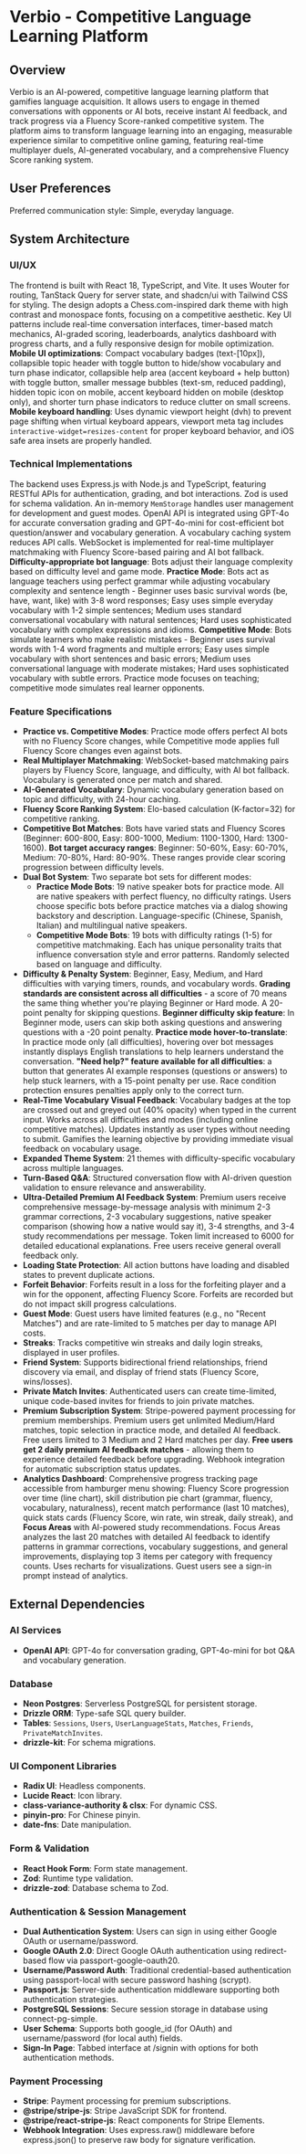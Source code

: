 # Verbio - Competitive Language Learning Platform

## Overview
Verbio is an AI-powered, competitive language learning platform that gamifies language acquisition. It allows users to engage in themed conversations with opponents or AI bots, receive instant AI feedback, and track progress via a Fluency Score-ranked competitive system. The platform aims to transform language learning into an engaging, measurable experience similar to competitive online gaming, featuring real-time multiplayer duels, AI-generated vocabulary, and a comprehensive Fluency Score ranking system.

## User Preferences
Preferred communication style: Simple, everyday language.

## System Architecture

### UI/UX
The frontend is built with React 18, TypeScript, and Vite. It uses Wouter for routing, TanStack Query for server state, and shadcn/ui with Tailwind CSS for styling. The design adopts a Chess.com-inspired dark theme with high contrast and monospace fonts, focusing on a competitive aesthetic. Key UI patterns include real-time conversation interfaces, timer-based match mechanics, AI-graded scoring, leaderboards, analytics dashboard with progress charts, and a fully responsive design for mobile optimization. **Mobile UI optimizations**: Compact vocabulary badges (text-[10px]), collapsible topic header with toggle button to hide/show vocabulary and turn phase indicator, collapsible help area (accent keyboard + help button) with toggle button, smaller message bubbles (text-sm, reduced padding), hidden topic icon on mobile, accent keyboard hidden on mobile (desktop only), and shorter turn phase indicators to reduce clutter on small screens. **Mobile keyboard handling**: Uses dynamic viewport height (dvh) to prevent page shifting when virtual keyboard appears, viewport meta tag includes `interactive-widget=resizes-content` for proper keyboard behavior, and iOS safe area insets are properly handled.

### Technical Implementations
The backend uses Express.js with Node.js and TypeScript, featuring RESTful APIs for authentication, grading, and bot interactions. Zod is used for schema validation. An in-memory `MemStorage` handles user management for development and guest modes. OpenAI API is integrated using GPT-4o for accurate conversation grading and GPT-4o-mini for cost-efficient bot question/answer and vocabulary generation. A vocabulary caching system reduces API calls. WebSocket is implemented for real-time multiplayer matchmaking with Fluency Score-based pairing and AI bot fallback. **Difficulty-appropriate bot language**: Bots adjust their language complexity based on difficulty level and game mode. **Practice Mode**: Bots act as language teachers using perfect grammar while adjusting vocabulary complexity and sentence length - Beginner uses basic survival words (be, have, want, like) with 3-8 word responses; Easy uses simple everyday vocabulary with 1-2 simple sentences; Medium uses standard conversational vocabulary with natural sentences; Hard uses sophisticated vocabulary with complex expressions and idioms. **Competitive Mode**: Bots simulate learners who make realistic mistakes - Beginner uses survival words with 1-4 word fragments and multiple errors; Easy uses simple vocabulary with short sentences and basic errors; Medium uses conversational language with moderate mistakes; Hard uses sophisticated vocabulary with subtle errors. Practice mode focuses on teaching; competitive mode simulates real learner opponents.

### Feature Specifications
- **Practice vs. Competitive Modes**: Practice mode offers perfect AI bots with no Fluency Score changes, while Competitive mode applies full Fluency Score changes even against bots.
- **Real Multiplayer Matchmaking**: WebSocket-based matchmaking pairs players by Fluency Score, language, and difficulty, with AI bot fallback. Vocabulary is generated once per match and shared.
- **AI-Generated Vocabulary**: Dynamic vocabulary generation based on topic and difficulty, with 24-hour caching.
- **Fluency Score Ranking System**: Elo-based calculation (K-factor=32) for competitive ranking.
- **Competitive Bot Matches**: Bots have varied stats and Fluency Scores (Beginner: 600-800, Easy: 800-1000, Medium: 1100-1300, Hard: 1300-1600). **Bot target accuracy ranges**: Beginner: 50-60%, Easy: 60-70%, Medium: 70-80%, Hard: 80-90%. These ranges provide clear scoring progression between difficulty levels.
- **Dual Bot System**: Two separate bot sets for different modes:
  - **Practice Mode Bots**: 19 native speaker bots for practice mode. All are native speakers with perfect fluency, no difficulty ratings. Users choose specific bots before practice matches via a dialog showing backstory and description. Language-specific (Chinese, Spanish, Italian) and multilingual native speakers.
  - **Competitive Mode Bots**: 19 bots with difficulty ratings (1-5) for competitive matchmaking. Each has unique personality traits that influence conversation style and error patterns. Randomly selected based on language and difficulty.
- **Difficulty & Penalty System**: Beginner, Easy, Medium, and Hard difficulties with varying timers, rounds, and vocabulary words. **Grading standards are consistent across all difficulties** - a score of 70 means the same thing whether you're playing Beginner or Hard mode. A 20-point penalty for skipping questions. **Beginner difficulty skip feature**: In Beginner mode, users can skip both asking questions and answering questions with a -20 point penalty. **Practice mode hover-to-translate**: In practice mode only (all difficulties), hovering over bot messages instantly displays English translations to help learners understand the conversation. **"Need help?" feature available for all difficulties**: a button that generates AI example responses (questions or answers) to help stuck learners, with a 15-point penalty per use. Race condition protection ensures penalties apply only to the correct turn.
- **Real-Time Vocabulary Visual Feedback**: Vocabulary badges at the top are crossed out and greyed out (40% opacity) when typed in the current input. Works across all difficulties and modes (including online competitive matches). Updates instantly as user types without needing to submit. Gamifies the learning objective by providing immediate visual feedback on vocabulary usage.
- **Expanded Theme System**: 21 themes with difficulty-specific vocabulary across multiple languages.
- **Turn-Based Q&A**: Structured conversation flow with AI-driven question validation to ensure relevance and answerability.
- **Ultra-Detailed Premium AI Feedback System**: Premium users receive comprehensive message-by-message analysis with minimum 2-3 grammar corrections, 2-3 vocabulary suggestions, native speaker comparison (showing how a native would say it), 3-4 strengths, and 3-4 study recommendations per message. Token limit increased to 6000 for detailed educational explanations. Free users receive general overall feedback only.
- **Loading State Protection**: All action buttons have loading and disabled states to prevent duplicate actions.
- **Forfeit Behavior**: Forfeits result in a loss for the forfeiting player and a win for the opponent, affecting Fluency Score. Forfeits are recorded but do not impact skill progress calculations.
- **Guest Mode**: Guest users have limited features (e.g., no "Recent Matches") and are rate-limited to 5 matches per day to manage API costs.
- **Streaks**: Tracks competitive win streaks and daily login streaks, displayed in user profiles.
- **Friend System**: Supports bidirectional friend relationships, friend discovery via email, and display of friend stats (Fluency Score, wins/losses).
- **Private Match Invites**: Authenticated users can create time-limited, unique code-based invites for friends to join private matches.
- **Premium Subscription System**: Stripe-powered payment processing for premium memberships. Premium users get unlimited Medium/Hard matches, topic selection in practice mode, and detailed AI feedback. Free users limited to 3 Medium and 2 Hard matches per day. **Free users get 2 daily premium AI feedback matches** - allowing them to experience detailed feedback before upgrading. Webhook integration for automatic subscription status updates.
- **Analytics Dashboard**: Comprehensive progress tracking page accessible from hamburger menu showing: Fluency Score progression over time (line chart), skill distribution pie chart (grammar, fluency, vocabulary, naturalness), recent match performance (last 10 matches), quick stats cards (Fluency Score, win rate, win streak, daily streak), and **Focus Areas** with AI-powered study recommendations. Focus Areas analyzes the last 20 matches with detailed AI feedback to identify patterns in grammar corrections, vocabulary suggestions, and general improvements, displaying top 3 items per category with frequency counts. Uses recharts for visualizations. Guest users see a sign-in prompt instead of analytics.

## External Dependencies

### AI Services
- **OpenAI API**: GPT-4o for conversation grading, GPT-4o-mini for bot Q&A and vocabulary generation.

### Database
- **Neon Postgres**: Serverless PostgreSQL for persistent storage.
- **Drizzle ORM**: Type-safe SQL query builder.
- **Tables**: `Sessions`, `Users`, `UserLanguageStats`, `Matches`, `Friends`, `PrivateMatchInvites`.
- **drizzle-kit**: For schema migrations.

### UI Component Libraries
- **Radix UI**: Headless components.
- **Lucide React**: Icon library.
- **class-variance-authority & clsx**: For dynamic CSS.
- **pinyin-pro**: For Chinese pinyin.
- **date-fns**: Date manipulation.

### Form & Validation
- **React Hook Form**: Form state management.
- **Zod**: Runtime type validation.
- **drizzle-zod**: Database schema to Zod.

### Authentication & Session Management
- **Dual Authentication System**: Users can sign in using either Google OAuth or username/password.
- **Google OAuth 2.0**: Direct Google OAuth authentication using redirect-based flow via passport-google-oauth20.
- **Username/Password Auth**: Traditional credential-based authentication using passport-local with secure password hashing (scrypt).
- **Passport.js**: Server-side authentication middleware supporting both authentication strategies.
- **PostgreSQL Sessions**: Secure session storage in database using connect-pg-simple.
- **User Schema**: Supports both google_id (for OAuth) and username/password (for local auth) fields.
- **Sign-In Page**: Tabbed interface at /signin with options for both authentication methods.

### Payment Processing
- **Stripe**: Payment processing for premium subscriptions.
- **@stripe/stripe-js**: Stripe JavaScript SDK for frontend.
- **@stripe/react-stripe-js**: React components for Stripe Elements.
- **Webhook Integration**: Uses express.raw() middleware before express.json() to preserve raw body for signature verification.